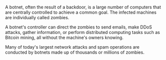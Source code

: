 A botnet, often the result of a backdoor, is a large number of computers that are centrally controlled to achieve a common goal. The infected machines are individually called zombies.

A botnet's controller can direct the zombies to send emails, make DDoS attacks, gather information, or perform distributed computing tasks such as Bitcoin mining, all without the machine's owners knowing.

Many of today's largest network attacks and spam operations are conducted by botnets made up of thousands or millions of zombies.
